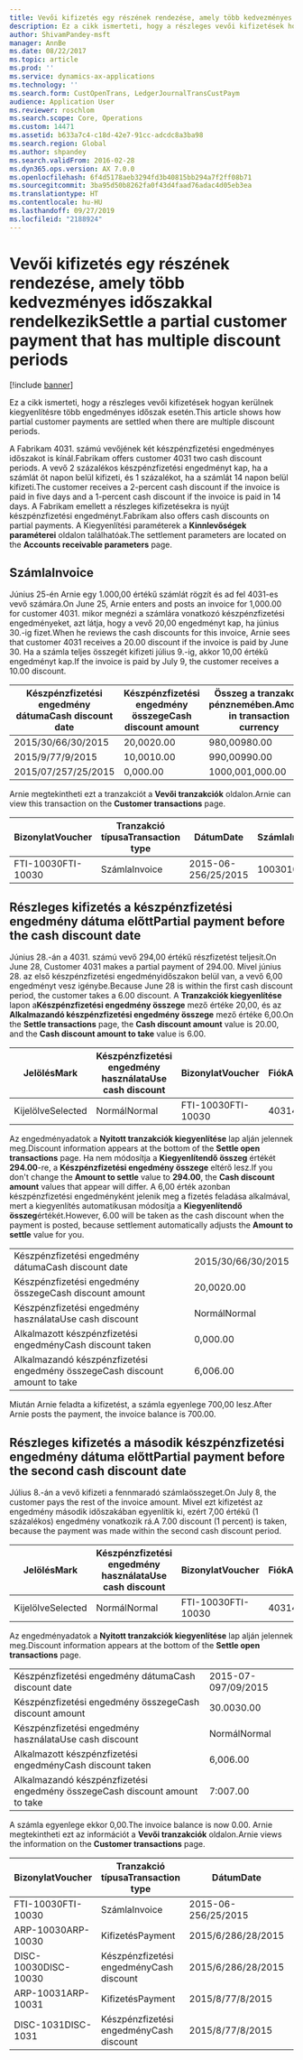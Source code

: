 ```yaml
---
title: Vevői kifizetés egy részének rendezése, amely több kedvezményes időszakkal rendelkezik
description: Ez a cikk ismerteti, hogy a részleges vevői kifizetések hogyan kerülnek kiegyenlítésre több engedményes időszak esetén.
author: ShivamPandey-msft
manager: AnnBe
ms.date: 08/22/2017
ms.topic: article
ms.prod: ''
ms.service: dynamics-ax-applications
ms.technology: ''
ms.search.form: CustOpenTrans, LedgerJournalTransCustPaym
audience: Application User
ms.reviewer: roschlom
ms.search.scope: Core, Operations
ms.custom: 14471
ms.assetid: b633a7c4-c18d-42e7-91cc-adcdc8a3ba98
ms.search.region: Global
ms.author: shpandey
ms.search.validFrom: 2016-02-28
ms.dyn365.ops.version: AX 7.0.0
ms.openlocfilehash: 6f4d5178aeb3294fd3b40815bb294a7f2ff08b71
ms.sourcegitcommit: 3ba95d50b8262fa0f43d4faad76adac4d05eb3ea
ms.translationtype: HT
ms.contentlocale: hu-HU
ms.lasthandoff: 09/27/2019
ms.locfileid: "2188924"
---
```

# <a name="settle-a-partial-customer-payment-that-has-multiple-discount-periods"></a><span data-ttu-id="4df3d-103">Vevői kifizetés egy részének rendezése, amely több kedvezményes időszakkal rendelkezik</span><span class="sxs-lookup"><span data-stu-id="4df3d-103">Settle a partial customer payment that has multiple discount periods</span></span>

[!include [banner](../includes/banner.md)]

<span data-ttu-id="4df3d-104">Ez a cikk ismerteti, hogy a részleges vevői kifizetések hogyan kerülnek kiegyenlítésre több engedményes időszak esetén.</span><span class="sxs-lookup"><span data-stu-id="4df3d-104">This article shows how partial customer payments are settled when there are multiple discount periods.</span></span>

<span data-ttu-id="4df3d-105">A Fabrikam 4031. számú vevőjének két készpénzfizetési engedményes időszakot is kínál.</span><span class="sxs-lookup"><span data-stu-id="4df3d-105">Fabrikam offers customer 4031 two cash discount periods.</span></span> <span data-ttu-id="4df3d-106">A vevő 2 százalékos készpénzfizetési engedményt kap, ha a számlát öt napon belül kifizeti, és 1 százalékot, ha a számlát 14 napon belül kifizeti.</span><span class="sxs-lookup"><span data-stu-id="4df3d-106">The customer receives a 2-percent cash discount if the invoice is paid in five days and a 1-percent cash discount if the invoice is paid in 14 days.</span></span> <span data-ttu-id="4df3d-107">A Fabrikam emellett a részleges kifizetésekra is nyújt készpénzfizetési engedményt.</span><span class="sxs-lookup"><span data-stu-id="4df3d-107">Fabrikam also offers cash discounts on partial payments.</span></span> <span data-ttu-id="4df3d-108">A Kiegyenlítési paraméterek a **Kinnlevőségek paraméterei** oldalon találhatóak.</span><span class="sxs-lookup"><span data-stu-id="4df3d-108">The settlement parameters are located on the **Accounts receivable parameters** page.</span></span>

## <a name="invoice"></a><span data-ttu-id="4df3d-109">Számla</span><span class="sxs-lookup"><span data-stu-id="4df3d-109">Invoice</span></span>
<span data-ttu-id="4df3d-110">Június 25-én Arnie egy 1.000,00 értékű számlát rögzít és ad fel 4031-es vevő számára.</span><span class="sxs-lookup"><span data-stu-id="4df3d-110">On June 25, Arnie enters and posts an invoice for 1,000.00 for customer 4031.</span></span> <span data-ttu-id="4df3d-111">mikor megnézi a számlára vonatkozó készpénzfizetési engedményeket, azt látja, hogy a vevő 20,00 engedményt kap, ha június 30.-ig fizet.</span><span class="sxs-lookup"><span data-stu-id="4df3d-111">When he reviews the cash discounts for this invoice, Arnie sees that customer 4031 receives a 20.00 discount if the invoice is paid by June 30.</span></span> <span data-ttu-id="4df3d-112">Ha a számla teljes összegét kifizeti július 9.-ig, akkor 10,00 értékű engedményt kap.</span><span class="sxs-lookup"><span data-stu-id="4df3d-112">If the invoice is paid by July 9, the customer receives a 10.00 discount.</span></span>

| <span data-ttu-id="4df3d-113">Készpénzfizetési engedmény dátuma</span><span class="sxs-lookup"><span data-stu-id="4df3d-113">Cash discount date</span></span> | <span data-ttu-id="4df3d-114">Készpénzfizetési engedmény összege</span><span class="sxs-lookup"><span data-stu-id="4df3d-114">Cash discount amount</span></span> | <span data-ttu-id="4df3d-115">Összeg a tranzakció pénznemében.</span><span class="sxs-lookup"><span data-stu-id="4df3d-115">Amount in transaction currency</span></span> |
|--------------------|----------------------|--------------------------------|
| <span data-ttu-id="4df3d-116">2015/30/6</span><span class="sxs-lookup"><span data-stu-id="4df3d-116">6/30/2015</span></span>          | <span data-ttu-id="4df3d-117">20,00</span><span class="sxs-lookup"><span data-stu-id="4df3d-117">20.00</span></span>                | <span data-ttu-id="4df3d-118">980,00</span><span class="sxs-lookup"><span data-stu-id="4df3d-118">980.00</span></span>                         |
| <span data-ttu-id="4df3d-119">2015/9/7</span><span class="sxs-lookup"><span data-stu-id="4df3d-119">7/9/2015</span></span>           | <span data-ttu-id="4df3d-120">10,00</span><span class="sxs-lookup"><span data-stu-id="4df3d-120">10.00</span></span>                | <span data-ttu-id="4df3d-121">990,00</span><span class="sxs-lookup"><span data-stu-id="4df3d-121">990.00</span></span>                         |
| <span data-ttu-id="4df3d-122">2015/07/25</span><span class="sxs-lookup"><span data-stu-id="4df3d-122">7/25/2015</span></span>          | <span data-ttu-id="4df3d-123">0,00</span><span class="sxs-lookup"><span data-stu-id="4df3d-123">0.00</span></span>                 | <span data-ttu-id="4df3d-124">1000,00</span><span class="sxs-lookup"><span data-stu-id="4df3d-124">1,000.00</span></span>                       |

<span data-ttu-id="4df3d-125">Arnie megtekintheti ezt a tranzakciót a **Vevői tranzakciók** oldalon.</span><span class="sxs-lookup"><span data-stu-id="4df3d-125">Arnie can view this transaction on the **Customer transactions** page.</span></span>

| <span data-ttu-id="4df3d-126">Bizonylat</span><span class="sxs-lookup"><span data-stu-id="4df3d-126">Voucher</span></span>   | <span data-ttu-id="4df3d-127">Tranzakció típusa</span><span class="sxs-lookup"><span data-stu-id="4df3d-127">Transaction type</span></span> | <span data-ttu-id="4df3d-128">Dátum</span><span class="sxs-lookup"><span data-stu-id="4df3d-128">Date</span></span>      | <span data-ttu-id="4df3d-129">Számla</span><span class="sxs-lookup"><span data-stu-id="4df3d-129">Invoice</span></span> | <span data-ttu-id="4df3d-130">Összeg a tranzakció pénznemtartozásában</span><span class="sxs-lookup"><span data-stu-id="4df3d-130">Amount in transaction currency debit</span></span> | <span data-ttu-id="4df3d-131">Összeg a tranzakció pénznemtartozásában</span><span class="sxs-lookup"><span data-stu-id="4df3d-131">Amount in transaction currency credit</span></span> | <span data-ttu-id="4df3d-132">Egyenleg</span><span class="sxs-lookup"><span data-stu-id="4df3d-132">Balance</span></span>  | <span data-ttu-id="4df3d-133">Pénznem</span><span class="sxs-lookup"><span data-stu-id="4df3d-133">Currency</span></span> |
|-----------|------------------|-----------|---------|--------------------------------------|---------------------------------------|----------|----------|
| <span data-ttu-id="4df3d-134">FTI-10030</span><span class="sxs-lookup"><span data-stu-id="4df3d-134">FTI-10030</span></span> | <span data-ttu-id="4df3d-135">Számla</span><span class="sxs-lookup"><span data-stu-id="4df3d-135">Invoice</span></span>          | <span data-ttu-id="4df3d-136">2015-06-25</span><span class="sxs-lookup"><span data-stu-id="4df3d-136">6/25/2015</span></span> | <span data-ttu-id="4df3d-137">10030</span><span class="sxs-lookup"><span data-stu-id="4df3d-137">10030</span></span>   | <span data-ttu-id="4df3d-138">1000,00</span><span class="sxs-lookup"><span data-stu-id="4df3d-138">1,000.00</span></span>                             |                                       | <span data-ttu-id="4df3d-139">1000,00</span><span class="sxs-lookup"><span data-stu-id="4df3d-139">1,000.00</span></span> | <span data-ttu-id="4df3d-140">dollár</span><span class="sxs-lookup"><span data-stu-id="4df3d-140">USD</span></span>      |

## <a name="partial-payment-before-the-cash-discount-date"></a><span data-ttu-id="4df3d-141">Részleges kifizetés a készpénzfizetési engedmény dátuma előtt</span><span class="sxs-lookup"><span data-stu-id="4df3d-141">Partial payment before the cash discount date</span></span>
<span data-ttu-id="4df3d-142">Június 28.-án a 4031. számú vevő 294,00 értékű részfizetést teljesít.</span><span class="sxs-lookup"><span data-stu-id="4df3d-142">On June 28, Customer 4031 makes a partial payment of 294.00.</span></span> <span data-ttu-id="4df3d-143">Mivel június 28. az első készpénzfizetési engedményidőszakon belül van, a vevő 6,00 engedményt vesz igénybe.</span><span class="sxs-lookup"><span data-stu-id="4df3d-143">Because June 28 is within the first cash discount period, the customer takes a 6.00 discount.</span></span> <span data-ttu-id="4df3d-144">A **Tranzakciók kiegyenlítése** lapon a**Készpénzfizetési engedmény összege** mező értéke 20,00, és az **Alkalmazandó készpénzfizetési engedmény összege** mező értéke 6,00.</span><span class="sxs-lookup"><span data-stu-id="4df3d-144">On the **Settle transactions** page, the **Cash discount amount** value is 20.00, and the **Cash discount amount to take** value is 6.00.</span></span>

| <span data-ttu-id="4df3d-145">Jelölés</span><span class="sxs-lookup"><span data-stu-id="4df3d-145">Mark</span></span>     | <span data-ttu-id="4df3d-146">Készpénzfizetési engedmény használata</span><span class="sxs-lookup"><span data-stu-id="4df3d-146">Use cash discount</span></span> | <span data-ttu-id="4df3d-147">Bizonylat</span><span class="sxs-lookup"><span data-stu-id="4df3d-147">Voucher</span></span>   | <span data-ttu-id="4df3d-148">Fiók</span><span class="sxs-lookup"><span data-stu-id="4df3d-148">Account</span></span> | <span data-ttu-id="4df3d-149">Dátum</span><span class="sxs-lookup"><span data-stu-id="4df3d-149">Date</span></span>      | <span data-ttu-id="4df3d-150">Fiz. határidő</span><span class="sxs-lookup"><span data-stu-id="4df3d-150">Due date</span></span>  | <span data-ttu-id="4df3d-151">Számla</span><span class="sxs-lookup"><span data-stu-id="4df3d-151">Invoice</span></span> | <span data-ttu-id="4df3d-152">Összeg a tranzakció pénznemében.</span><span class="sxs-lookup"><span data-stu-id="4df3d-152">Amount in transaction currency</span></span> | <span data-ttu-id="4df3d-153">Pénznem</span><span class="sxs-lookup"><span data-stu-id="4df3d-153">Currency</span></span> | <span data-ttu-id="4df3d-154">Kiegyenlítendő összeg</span><span class="sxs-lookup"><span data-stu-id="4df3d-154">Amount to settle</span></span> |
|----------|-------------------|-----------|---------|-----------|-----------|---------|--------------------------------|----------|------------------|
| <span data-ttu-id="4df3d-155">Kijelölve</span><span class="sxs-lookup"><span data-stu-id="4df3d-155">Selected</span></span> | <span data-ttu-id="4df3d-156">Normál</span><span class="sxs-lookup"><span data-stu-id="4df3d-156">Normal</span></span>            | <span data-ttu-id="4df3d-157">FTI-10030</span><span class="sxs-lookup"><span data-stu-id="4df3d-157">FTI-10030</span></span> | <span data-ttu-id="4df3d-158">4031</span><span class="sxs-lookup"><span data-stu-id="4df3d-158">4031</span></span>    | <span data-ttu-id="4df3d-159">2015-06-25</span><span class="sxs-lookup"><span data-stu-id="4df3d-159">6/25/2015</span></span> | <span data-ttu-id="4df3d-160">2015/07/25</span><span class="sxs-lookup"><span data-stu-id="4df3d-160">7/25/2015</span></span> | <span data-ttu-id="4df3d-161">10030</span><span class="sxs-lookup"><span data-stu-id="4df3d-161">10030</span></span>   | <span data-ttu-id="4df3d-162">1000,00</span><span class="sxs-lookup"><span data-stu-id="4df3d-162">1,000.00</span></span>                       | <span data-ttu-id="4df3d-163">dollár</span><span class="sxs-lookup"><span data-stu-id="4df3d-163">USD</span></span>      | <span data-ttu-id="4df3d-164">294,00</span><span class="sxs-lookup"><span data-stu-id="4df3d-164">294.00</span></span>           |

<span data-ttu-id="4df3d-165">Az engedményadatok a **Nyitott tranzakciók kiegyenlítése** lap alján jelennek meg.</span><span class="sxs-lookup"><span data-stu-id="4df3d-165">Discount information appears at the bottom of the **Settle open transactions** page.</span></span> <span data-ttu-id="4df3d-166">Ha nem módosítja a **Kiegyenlítendő összeg** értékét **294.00**-re, a **Készpénzfizetési engedmény összege** eltérő lesz.</span><span class="sxs-lookup"><span data-stu-id="4df3d-166">If you don't change the **Amount to settle** value to **294.00**, the **Cash discount amount** values that appear will differ.</span></span> <span data-ttu-id="4df3d-167">A 6,00 érték azonban készpénzfizetési engedményként jelenik meg a fizetés feladása alkalmával, mert a kiegyenlítés automatikusan módosítja a **Kiegyenlítendő összeg**értékét.</span><span class="sxs-lookup"><span data-stu-id="4df3d-167">However, 6.00 will be taken as the cash discount when the payment is posted, because settlement automatically adjusts the **Amount to settle** value for you.</span></span>

|                              |           |
|------------------------------|-----------|
| <span data-ttu-id="4df3d-168">Készpénzfizetési engedmény dátuma</span><span class="sxs-lookup"><span data-stu-id="4df3d-168">Cash discount date</span></span>           | <span data-ttu-id="4df3d-169">2015/30/6</span><span class="sxs-lookup"><span data-stu-id="4df3d-169">6/30/2015</span></span> |
| <span data-ttu-id="4df3d-170">Készpénzfizetési engedmény összege</span><span class="sxs-lookup"><span data-stu-id="4df3d-170">Cash discount amount</span></span>         | <span data-ttu-id="4df3d-171">20,00</span><span class="sxs-lookup"><span data-stu-id="4df3d-171">20.00</span></span>     |
| <span data-ttu-id="4df3d-172">Készpénzfizetési engedmény használata</span><span class="sxs-lookup"><span data-stu-id="4df3d-172">Use cash discount</span></span>            | <span data-ttu-id="4df3d-173">Normál</span><span class="sxs-lookup"><span data-stu-id="4df3d-173">Normal</span></span>    |
| <span data-ttu-id="4df3d-174">Alkalmazott készpénzfizetési engedmény</span><span class="sxs-lookup"><span data-stu-id="4df3d-174">Cash discount taken</span></span>          | <span data-ttu-id="4df3d-175">0,00</span><span class="sxs-lookup"><span data-stu-id="4df3d-175">0.00</span></span>      |
| <span data-ttu-id="4df3d-176">Alkalmazandó készpénzfizetési engedmény összege</span><span class="sxs-lookup"><span data-stu-id="4df3d-176">Cash discount amount to take</span></span> | <span data-ttu-id="4df3d-177">6,00</span><span class="sxs-lookup"><span data-stu-id="4df3d-177">6.00</span></span>      |

<span data-ttu-id="4df3d-178">Miután Arnie feladta a kifizetést, a számla egyenlege 700,00 lesz.</span><span class="sxs-lookup"><span data-stu-id="4df3d-178">After Arnie posts the payment, the invoice balance is 700.00.</span></span>

## <a name="partial-payment-before-the-second-cash-discount-date"></a><span data-ttu-id="4df3d-179">Részleges kifizetés a második készpénzfizetési engedmény dátuma előtt</span><span class="sxs-lookup"><span data-stu-id="4df3d-179">Partial payment before the second cash discount date</span></span>
<span data-ttu-id="4df3d-180">Július 8.-án a vevő kifizeti a fennmaradó számlaösszeget.</span><span class="sxs-lookup"><span data-stu-id="4df3d-180">On July 8, the customer pays the rest of the invoice amount.</span></span> <span data-ttu-id="4df3d-181">Mivel ezt kifizetést az engedmény második időszakában egyenlítik ki, ezért 7,00 értékű (1 százalékos) engedmény vonatkozik rá.</span><span class="sxs-lookup"><span data-stu-id="4df3d-181">A 7.00 discount (1 percent) is taken, because the payment was made within the second cash discount period.</span></span>

| <span data-ttu-id="4df3d-182">Jelölés</span><span class="sxs-lookup"><span data-stu-id="4df3d-182">Mark</span></span>     | <span data-ttu-id="4df3d-183">Készpénzfizetési engedmény használata</span><span class="sxs-lookup"><span data-stu-id="4df3d-183">Use cash discount</span></span> | <span data-ttu-id="4df3d-184">Bizonylat</span><span class="sxs-lookup"><span data-stu-id="4df3d-184">Voucher</span></span>   | <span data-ttu-id="4df3d-185">Fiók</span><span class="sxs-lookup"><span data-stu-id="4df3d-185">Account</span></span> | <span data-ttu-id="4df3d-186">Dátum</span><span class="sxs-lookup"><span data-stu-id="4df3d-186">Date</span></span>      | <span data-ttu-id="4df3d-187">Fiz. határidő</span><span class="sxs-lookup"><span data-stu-id="4df3d-187">Due date</span></span>  | <span data-ttu-id="4df3d-188">Számla</span><span class="sxs-lookup"><span data-stu-id="4df3d-188">Invoice</span></span> | <span data-ttu-id="4df3d-189">Összeg a tranzakció pénznemtartozásában</span><span class="sxs-lookup"><span data-stu-id="4df3d-189">Amount in transaction currency debit</span></span> | <span data-ttu-id="4df3d-190">Összeg a tranzakció pénznemtartozásában</span><span class="sxs-lookup"><span data-stu-id="4df3d-190">Amount in transaction currency credit</span></span> | <span data-ttu-id="4df3d-191">Pénznem</span><span class="sxs-lookup"><span data-stu-id="4df3d-191">Currency</span></span> | <span data-ttu-id="4df3d-192">Kiegyenlítendő összeg</span><span class="sxs-lookup"><span data-stu-id="4df3d-192">Amount to settle</span></span> |
|----------|-------------------|-----------|---------|-----------|-----------|---------|--------------------------------------|---------------------------------------|----------|------------------|
| <span data-ttu-id="4df3d-193">Kijelölve</span><span class="sxs-lookup"><span data-stu-id="4df3d-193">Selected</span></span> | <span data-ttu-id="4df3d-194">Normál</span><span class="sxs-lookup"><span data-stu-id="4df3d-194">Normal</span></span>            | <span data-ttu-id="4df3d-195">FTI-10030</span><span class="sxs-lookup"><span data-stu-id="4df3d-195">FTI-10030</span></span> | <span data-ttu-id="4df3d-196">4031</span><span class="sxs-lookup"><span data-stu-id="4df3d-196">4031</span></span>    | <span data-ttu-id="4df3d-197">2015-06-25</span><span class="sxs-lookup"><span data-stu-id="4df3d-197">6/25/2015</span></span> | <span data-ttu-id="4df3d-198">2015/07/25</span><span class="sxs-lookup"><span data-stu-id="4df3d-198">7/25/2015</span></span> | <span data-ttu-id="4df3d-199">10030</span><span class="sxs-lookup"><span data-stu-id="4df3d-199">10030</span></span>   | <span data-ttu-id="4df3d-200">700,00</span><span class="sxs-lookup"><span data-stu-id="4df3d-200">700.00</span></span>                               |                                       | <span data-ttu-id="4df3d-201">dollár</span><span class="sxs-lookup"><span data-stu-id="4df3d-201">USD</span></span>      | <span data-ttu-id="4df3d-202">693,00</span><span class="sxs-lookup"><span data-stu-id="4df3d-202">693.00</span></span>           |

<span data-ttu-id="4df3d-203">Az engedményadatok a **Nyitott tranzakciók kiegyenlítése** lap alján jelennek meg.</span><span class="sxs-lookup"><span data-stu-id="4df3d-203">Discount information appears at the bottom of the **Settle open transactions** page.</span></span>

|                              |           |
|------------------------------|-----------|
| <span data-ttu-id="4df3d-204">Készpénzfizetési engedmény dátuma</span><span class="sxs-lookup"><span data-stu-id="4df3d-204">Cash discount date</span></span>           | <span data-ttu-id="4df3d-205">2015-07-09</span><span class="sxs-lookup"><span data-stu-id="4df3d-205">7/09/2015</span></span> |
| <span data-ttu-id="4df3d-206">Készpénzfizetési engedmény összege</span><span class="sxs-lookup"><span data-stu-id="4df3d-206">Cash discount amount</span></span>         | <span data-ttu-id="4df3d-207">30.00</span><span class="sxs-lookup"><span data-stu-id="4df3d-207">30.00</span></span>     |
| <span data-ttu-id="4df3d-208">Készpénzfizetési engedmény használata</span><span class="sxs-lookup"><span data-stu-id="4df3d-208">Use cash discount</span></span>            | <span data-ttu-id="4df3d-209">Normál</span><span class="sxs-lookup"><span data-stu-id="4df3d-209">Normal</span></span>    |
| <span data-ttu-id="4df3d-210">Alkalmazott készpénzfizetési engedmény</span><span class="sxs-lookup"><span data-stu-id="4df3d-210">Cash discount taken</span></span>          | <span data-ttu-id="4df3d-211">6,00</span><span class="sxs-lookup"><span data-stu-id="4df3d-211">6.00</span></span>      |
| <span data-ttu-id="4df3d-212">Alkalmazandó készpénzfizetési engedmény összege</span><span class="sxs-lookup"><span data-stu-id="4df3d-212">Cash discount amount to take</span></span> | <span data-ttu-id="4df3d-213">7:00</span><span class="sxs-lookup"><span data-stu-id="4df3d-213">7.00</span></span>      |

<span data-ttu-id="4df3d-214">A számla egyenlege ekkor 0,00.</span><span class="sxs-lookup"><span data-stu-id="4df3d-214">The invoice balance is now 0.00.</span></span> <span data-ttu-id="4df3d-215">Arnie megtekintheti ezt az információt a **Vevői tranzakciók** oldalon.</span><span class="sxs-lookup"><span data-stu-id="4df3d-215">Arnie views the information on the **Customer transactions** page.</span></span>

| <span data-ttu-id="4df3d-216">Bizonylat</span><span class="sxs-lookup"><span data-stu-id="4df3d-216">Voucher</span></span>    | <span data-ttu-id="4df3d-217">Tranzakció típusa</span><span class="sxs-lookup"><span data-stu-id="4df3d-217">Transaction type</span></span> | <span data-ttu-id="4df3d-218">Dátum</span><span class="sxs-lookup"><span data-stu-id="4df3d-218">Date</span></span>      | <span data-ttu-id="4df3d-219">Számla</span><span class="sxs-lookup"><span data-stu-id="4df3d-219">Invoice</span></span> | <span data-ttu-id="4df3d-220">Összeg a tranzakció pénznemtartozásában</span><span class="sxs-lookup"><span data-stu-id="4df3d-220">Amount in transaction currency debit</span></span> | <span data-ttu-id="4df3d-221">Összeg a tranzakció pénznemtartozásában</span><span class="sxs-lookup"><span data-stu-id="4df3d-221">Amount in transaction currency credit</span></span> | <span data-ttu-id="4df3d-222">Egyenleg</span><span class="sxs-lookup"><span data-stu-id="4df3d-222">Balance</span></span> | <span data-ttu-id="4df3d-223">Pénznem</span><span class="sxs-lookup"><span data-stu-id="4df3d-223">Currency</span></span> |
|------------|------------------|-----------|---------|--------------------------------------|---------------------------------------|---------|----------|
| <span data-ttu-id="4df3d-224">FTI-10030</span><span class="sxs-lookup"><span data-stu-id="4df3d-224">FTI-10030</span></span>  | <span data-ttu-id="4df3d-225">Számla</span><span class="sxs-lookup"><span data-stu-id="4df3d-225">Invoice</span></span>          | <span data-ttu-id="4df3d-226">2015-06-25</span><span class="sxs-lookup"><span data-stu-id="4df3d-226">6/25/2015</span></span> | <span data-ttu-id="4df3d-227">10030</span><span class="sxs-lookup"><span data-stu-id="4df3d-227">10030</span></span>   | <span data-ttu-id="4df3d-228">1000,00</span><span class="sxs-lookup"><span data-stu-id="4df3d-228">1,000.00</span></span>                             |                                       | <span data-ttu-id="4df3d-229">0,00</span><span class="sxs-lookup"><span data-stu-id="4df3d-229">0.00</span></span>    | <span data-ttu-id="4df3d-230">dollár</span><span class="sxs-lookup"><span data-stu-id="4df3d-230">USD</span></span>      |
| <span data-ttu-id="4df3d-231">ARP-10030</span><span class="sxs-lookup"><span data-stu-id="4df3d-231">ARP-10030</span></span>  |  <span data-ttu-id="4df3d-232">Kifizetés</span><span class="sxs-lookup"><span data-stu-id="4df3d-232">Payment</span></span>         | <span data-ttu-id="4df3d-233">2015/6/28</span><span class="sxs-lookup"><span data-stu-id="4df3d-233">6/28/2015</span></span> |         |                                      | <span data-ttu-id="4df3d-234">294,00</span><span class="sxs-lookup"><span data-stu-id="4df3d-234">294.00</span></span>                                | <span data-ttu-id="4df3d-235">0,00</span><span class="sxs-lookup"><span data-stu-id="4df3d-235">0.00</span></span>    | <span data-ttu-id="4df3d-236">dollár</span><span class="sxs-lookup"><span data-stu-id="4df3d-236">USD</span></span>      |
| <span data-ttu-id="4df3d-237">DISC-10030</span><span class="sxs-lookup"><span data-stu-id="4df3d-237">DISC-10030</span></span> |  <span data-ttu-id="4df3d-238">Készpénzfizetési engedmény</span><span class="sxs-lookup"><span data-stu-id="4df3d-238">Cash discount</span></span>   | <span data-ttu-id="4df3d-239">2015/6/28</span><span class="sxs-lookup"><span data-stu-id="4df3d-239">6/28/2015</span></span> |         |                                      | <span data-ttu-id="4df3d-240">6,00</span><span class="sxs-lookup"><span data-stu-id="4df3d-240">6.00</span></span>                                  | <span data-ttu-id="4df3d-241">0,00</span><span class="sxs-lookup"><span data-stu-id="4df3d-241">0.00</span></span>    | <span data-ttu-id="4df3d-242">dollár</span><span class="sxs-lookup"><span data-stu-id="4df3d-242">USD</span></span>      |
| <span data-ttu-id="4df3d-243">ARP-10031</span><span class="sxs-lookup"><span data-stu-id="4df3d-243">ARP-10031</span></span>  |  <span data-ttu-id="4df3d-244">Kifizetés</span><span class="sxs-lookup"><span data-stu-id="4df3d-244">Payment</span></span>         | <span data-ttu-id="4df3d-245">2015/8/7</span><span class="sxs-lookup"><span data-stu-id="4df3d-245">7/8/2015</span></span>  |         |                                      | <span data-ttu-id="4df3d-246">693,00</span><span class="sxs-lookup"><span data-stu-id="4df3d-246">693.00</span></span>                                | <span data-ttu-id="4df3d-247">0,00</span><span class="sxs-lookup"><span data-stu-id="4df3d-247">0.00</span></span>    | <span data-ttu-id="4df3d-248">dollár</span><span class="sxs-lookup"><span data-stu-id="4df3d-248">USD</span></span>      |
| <span data-ttu-id="4df3d-249">DISC-1031</span><span class="sxs-lookup"><span data-stu-id="4df3d-249">DISC-1031</span></span>  |  <span data-ttu-id="4df3d-250">Készpénzfizetési engedmény</span><span class="sxs-lookup"><span data-stu-id="4df3d-250">Cash discount</span></span>   | <span data-ttu-id="4df3d-251">2015/8/7</span><span class="sxs-lookup"><span data-stu-id="4df3d-251">7/8/2015</span></span>  |         |                                      | <span data-ttu-id="4df3d-252">7:00</span><span class="sxs-lookup"><span data-stu-id="4df3d-252">7.00</span></span>                                  | <span data-ttu-id="4df3d-253">0,00</span><span class="sxs-lookup"><span data-stu-id="4df3d-253">0.00</span></span>    | <span data-ttu-id="4df3d-254">dollár</span><span class="sxs-lookup"><span data-stu-id="4df3d-254">USD</span></span>      |





